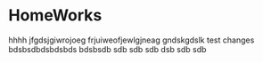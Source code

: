 # HomeWorks
hhhh
jfgdsjgiwrojoeg
frjuiweofjewlgjneag
gndskgdslk
test changes
bdsbsdbdsbdsbds
bdsbsdb
sdb
sdb
sdb
dsb
sdb
sdb
